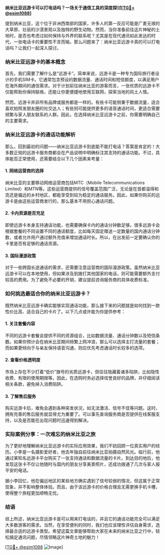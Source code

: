 **纳米比亚远游卡可以打电话吗？一场关于通信工具的深度探讨[[TG💪+ @esim1088](https://t.me/s/esim1088)]**

提到纳米比亚，这个位于非洲西南部的国家，许多人的第一反应可能是广袤无垠的大草原、壮丽的沙漠景观以及独特的野生动物。然而，当你准备前往这片神秘的土地时，是否也考虑过如何保持与外界的联系呢？尤其是在现代通讯如此发达的时代，一张电话卡的重要性不言而喻。那么问题来了：纳米比亚远游卡真的可以打电话吗？让我们一起深入探讨。

### 纳米比亚远游卡的基本概念

首先，我们需要了解什么是“远游卡”。简单来说，远游卡是一种专为国际旅行者设计的手机SIM卡。它通常包含预设的数据流量、通话时间和短信额度，以满足用户在海外期间的通信需求。对于计划前往纳米比亚的游客而言，一张优质的远游卡不仅能帮助你保持联络，还能让你更便捷地使用互联网，探索当地的风土人情。

然而，远游卡并非所有品牌或服务都是一样的。有些卡可能侧重于数据流量，适合喜欢拍照发朋友圈的社交达人；有些则可能提供更多的语音通话时间，更适合需要频繁与家人朋友联系的人群。因此，在选择纳米比亚远游卡之前，你需要明确自己的主要需求。

### 纳米比亚远游卡的通话功能解析

那么，回到最初的问题——纳米比亚远游卡到底能不能打电话？答案是肯定的！大多数正规的远游卡服务商都会在产品说明中明确标注其支持的通话功能。不过，具体能否正常使用，还需要结合以下几个因素来考量：

#### 1. **网络运营商的选择**
纳米比亚的主要移动网络运营商包括MTC（Mobile Telecommunications Limited）和MTN等。这些运营商提供的信号覆盖范围广泛，无论是在首都温得和克还是偏远的乡村地区，都能享受到较为稳定的通话服务。因此，如果你购买的远游卡是由这些运营商发行的，那么基本不用担心通话问题。

#### 2. **卡内资源是否充足**
即使远游卡本身支持通话功能，也需要确保卡内的通话分钟数足够。很多远游卡会根据套餐的不同设置不同的通话额度，比如每天固定赠送一定数量的国内通话分钟数，或者允许用户通过额外充值来增加通话时长。所以，在出发前一定要确认你的卡里是否有足够的通话资源。

#### 3. **国际漫游政策**
对于一些跨国长途通话的需求，还需要注意运营商的国际漫游政策。虽然纳米比亚远游卡可以在本地使用，但如果涉及到拨打其他国家的电话，则可能需要额外支付较高的费用。为了避免不必要的开销，建议提前咨询服务商的具体收费标准。

### 如何挑选最适合你的纳米比亚远游卡？

既然纳米比亚远游卡确实能够实现通话功能，那么接下来的问题就是如何找到一款性价比高、适合自己的卡片了。以下几点或许能为你提供参考：

#### 1. **关注套餐内容**
不同的远游卡套餐会提供不同的资源组合，比如数据流量、通话分钟数以及短信条数。如果你预计会在纳米比亚期间频繁上网冲浪，那么可以选择主打流量的套餐；而如果更倾向于与亲友保持语音沟通，则应优先考虑通话时长较多的选项。

#### 2. **查看价格透明度**
市场上存在不少打着“低价”旗号的劣质远游卡，但往往隐藏着诸多陷阱，比如隐性收费、有限的使用期限等。因此，在选购时务必选择信誉良好的品牌，并仔细阅读相关条款，避免掉入消费陷阱。

#### 3. **了解售后服务**
购买远游卡后，难免会遇到各种突发状况，如无法激活、信号不佳等问题。这时，拥有完善的售后服务就显得尤为重要了。可以事先查询服务商是否提供在线客服支持，以及是否能在出现问题时迅速得到解决。

### 实际案例分享：一次难忘的纳米比亚之旅

为了更好地理解纳米比亚远游卡的实际应用效果，我们不妨回顾一位真实用户的经历。小李是一名摄影爱好者，他去年独自前往纳米比亚拍摄自然风光。临行前，他通过某知名远游卡平台购买了一张支持通话和数据流量的卡片。到达目的地后，他发现这张卡不仅让他随时与国内的朋友分享美景照片，还成功拨通了几次与家人报平安的电话。

据小李回忆，他在偏远地区的某些地方确实遇到了信号较弱的情况，但这属于正常现象，并不影响整体体验。而且，由于该远游卡的价格合理且无需更换手机卡槽，使得整个旅程更加顺畅无忧。

### 结语

综上所述，纳米比亚远游卡是可以用来打电话的，并且它的通话功能完全可以满足大多数游客的需求。当然，在享受便利的同时，我们也应该理性评估自身需求，选择最合适的远游卡类型。希望这篇文章能够帮助大家在未来的纳米比亚之行中，轻松搞定通讯问题，尽情领略这片神奇土地的魅力！

[[TG💪+ @esim1088](https://t.me/s/esim1088) ![Image](https://i.postimg.cc/4NQfJmqS/Snipaste-2025-05-13-00-14-12.png)]
